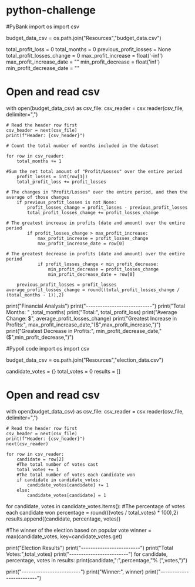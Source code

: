 # python-challenge
#PyBank 
import os
import csv

budget_data_csv = os.path.join("Resources","budget_data.csv")

total_profit_loss = 0
total_months = 0
previous_profit_losses = None
total_profit_losses_change = 0
max_profit_increase = float('-inf')
max_profit_increase_date = ""
min_profit_decrease = float('inf')
min_profit_decrease_date = ""

# Open and read csv
with open(budget_data_csv) as csv_file:
    csv_reader = csv.reader(csv_file, delimiter=",")

    # Read the header row first
    csv_header = next(csv_file)
    print(f"Header: {csv_header}")

    # Count the total number of months included in the dataset

    for row in csv_reader:
        total_months += 1

    #Sum the net total amount of "Profit/Losses" over the entire period
        profit_losses = int(row[1])
        total_profit_loss += profit_losses
            
    # The changes in "Profit/Losses" over the entire period, and then the average of those changes
        if previous_profit_losses is not None:
            profit_losses_change = profit_losses - previous_profit_losses
            total_profit_losses_change += profit_losses_change
            
    # The greatest increase in profits (date and amount) over the entire period
            if profit_losses_change > max_profit_increase:
                max_profit_increase = profit_losses_change
                max_profit_increase_date = row[0]

    # The greatest decrease in profits (date and amount) over the entire period
                if profit_losses_change < min_profit_decrease:
                    min_profit_decrease = profit_losses_change
                    min_profit_decrease_date = row[0]
             
        previous_profit_losses = profit_losses
    average_profit_losses_change = round((total_profit_losses_change / (total_months - 1)),2)

print("Financial Analysis")
print("----------------------------")
print("Total Months: " ,total_months)
print("Total:", total_profit_loss)
print("Average Change: $", average_profit_losses_change)
print("Greatest Increase in Profits:", max_profit_increase_date,"($",max_profit_increase,")")
print("Greatest Decrease in Profits:", min_profit_decrease_date,"($",min_profit_decrease,")") 


#Pypoll code
import os
import csv

budget_data_csv = os.path.join("Resources","election_data.csv")

candidate_votes = {}
total_votes = 0
results = []

# Open and read csv
with open(budget_data_csv) as csv_file:
    csv_reader = csv.reader(csv_file, delimiter=",")

    # Read the header row first
    csv_header = next(csv_file)
    print(f"Header: {csv_header}")
    next(csv_reader)  
    
    for row in csv_reader:
        candidate = row[2]  
        #The total number of votes cast
        total_votes += 1
        #The total number of votes each candidate won
        if candidate in candidate_votes:
            candidate_votes[candidate] += 1
        else:
            candidate_votes[candidate] = 1

for candidate, votes in candidate_votes.items():
    #The percentage of votes each candidate won
    percentage = round(((votes / total_votes) * 100),2)
    results.append((candidate, percentage, votes))

#The winner of the election based on popular vote
winner = max(candidate_votes, key=candidate_votes.get)

print("Election Results")
print("-------------------------")
print("Total Votes:",total_votes)
print("-------------------------")
for candidate, percentage, votes in results:
    print(candidate,":",percentage,"% (",votes,")")

print("-------------------------")
print("Winner:", winner)
print("-------------------------")
